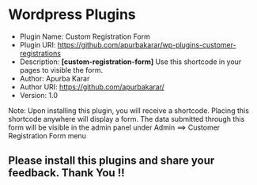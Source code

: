# Wordpress Plugins
 * Plugin Name: Custom Registration Form
 * Plugin URI: https://github.com/apurbakarar/wp-plugins-customer-registrations
 * Description: <strong>[custom-registration-form]</strong> Use this shortcode in your pages to visible the form.
 * Author: Apurba Karar
 * Author URI: https://github.com/apurbakarar/
 * Version: 1.0

Note: Upon installing this plugin, you will receive a shortcode. Placing this shortcode anywhere will display a form. The data submitted through this form will be visible in the admin panel under Admin ==> Customer Registration Form menu

## Please install this plugins and share your feedback. Thank You !!
